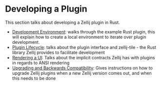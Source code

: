 # Developing a Plugin

This section talks about developing a Zellij plugin in Rust.

- [Development Environment](./plugin-dev-env.md): walks through the example Rust plugin, this will explain how to create a local environment to iterate over plugin development.
- [Plugin Lifecycle](./plugin-lifecycle.md): talks about the plugin interface and zellij-tile - the Rust library Zellij provides to facilitate development
- [Rendering a UI](./plugin-ui-rendering.md): Talks about the implicit contracts Zellij has with plugins in regards to ANSI rendering
- [Upgrading and Backwards Compatibility](./plugin-upgrading.md): Gives instructions on how to upgrade Zellij plugins when a new Zellij version comes out, and when this needs to be done
